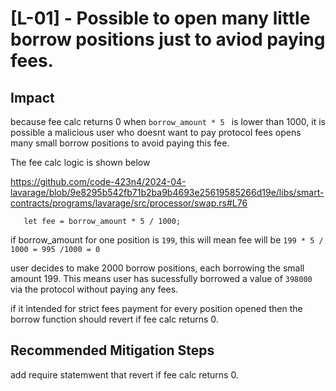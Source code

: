 # [L-01] - Possible to open many little borrow positions just to aviod paying fees. 

## Impact
because fee calc returns 0 when `borrow_amount * 5 ` is lower than 1000, it is possible a malicious user who doesnt want to pay protocol fees opens many small borrow positions to avoid paying this fee. 

The fee calc logic is shown below 

https://github.com/code-423n4/2024-04-lavarage/blob/9e8295b542fb71b2ba9b4693e25619585266d19e/libs/smart-contracts/programs/lavarage/src/processor/swap.rs#L76
```
   let fee = borrow_amount * 5 / 1000;
```

if borrow_amount for one position is `199`, this will mean fee will be `199 * 5 / 1000 = 995 /1000 = 0 `

user decides to make 2000 borrow positions, each borrowing the small amount 199. This means user has sucessfully borrowed a value of `398000` via the protocol without paying any fees. 

if it intended for strict fees payment for every position opened then the borrow function should revert if fee calc returns 0.  

## Recommended Mitigation Steps
add require statemwent that revert if fee calc returns 0.  